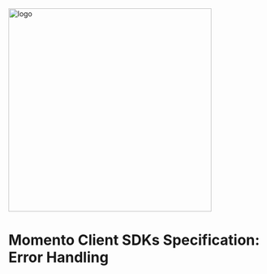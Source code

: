 <img src="https://docs.momentohq.com/img/logo.svg" alt="logo" width="400"/>

# Momento Client SDKs Specification: Error Handling
